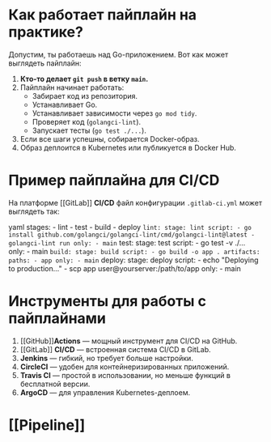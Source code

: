 # Как работает пайплайн на практике?

Допустим, ты работаешь над Go-приложением. Вот как может выглядеть пайплайн:

1. **Кто-то делает `git push` в ветку `main`.**
2. Пайплайн начинает работать:
    - Забирает код из репозитория.
    - Устанавливает Go.
    - Устанавливает зависимости через `go mod tidy`.
    - Проверяет код (`golangci-lint`).
    - Запускает тесты (`go test ./...`).
3. Если все шаги успешны, собирается Docker-образ.
4. Образ деплоится в Kubernetes или публикуется в Docker Hub.

# Пример пайплайна для CI/CD

На платформе [[GitLab]] **CI/CD** файл конфигурации `.gitlab-ci.yml` может выглядеть так:

yaml
	stages:
		- lint
		- test
		- build
		- deploy
	``
	lint:
		  stage: lint
		  script:
		    - go install github.com/golangci/golangci-lint/cmd/golangci-lint@latest
		    - golangci-lint run
		  only:
		    - main
	``
	test:
		stage: test
		script:
			- go test -v ./...
		only:
			- main
	``
	build:
		  stage: build
		  script:
			- go build -o app .
		  artifacts:
			paths:
				- app
		  only:
			- main
	``
	deploy:
		  stage: deploy
		  script:
		    - echo "Deploying to production..."
		    - scp app user@yourserver:/path/to/app
		  only:
		    - main

# Инструменты для работы с пайплайнами

1. [[GitHub]]**Actions** — мощный инструмент для CI/CD на GitHub.
2. [[GitLab]] **CI/CD** — встроенная система CI/CD в GitLab.
3. **Jenkins** — гибкий, но требует больше настройки.
4. **CircleCI** — удобен для контейнеризированных приложений.
5. **Travis CI** — простой в использовании, но меньше функций в бесплатной версии.
6. **ArgoCD** — для управления Kubernetes-деплоем.

# [[Pipeline]]